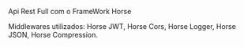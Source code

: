 Api Rest Full com o FrameWork Horse

Middlewares utilizados: Horse JWT, Horse Cors, Horse Logger, Horse JSON, Horse Compression.
